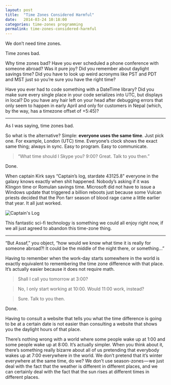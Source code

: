 ```yaml
---
layout: post
title:  "Time Zones Considered Harmful"
date:   2014-03-24 10:18:00
categories: time-zones programming
permalink: time-zones-considered-harmful
---
```


We don’t need time zones.

Time zones bad.

Why time zones bad? Have you ever scheduled a phone conference with someone abroad? Was it pure joy? Did you remember about daylight savings time? Did you have to look up weird acronyms like PST and PDT and MST just so you’re sure you have the right time?

Have you ever had to code something with a DateTime library? Did you make sure every single place in your code serializes into UTC, but displays in local? Do you have any hair left on your head after debugging errors that only seem to happen in early April and only for customers in Nepal (which, by the way, has a timezone offset of +5:45)?

-----------

As I was saying, time zones bad.

So what is the alternative? Simple: **everyone uses the same time**. Just pick one. For example, London (UTC) time. Everyone’s clock shows the exact same thing; always in sync. Easy to program. Easy to communicate.

> “What time should I Skype you? 9:00? Great. Talk to you then.”

Done.

When captain Kirk says “Captain’s log, stardate 43125.8" everyone in the galaxy knows exactly when shit happened. Nobody’s asking if it was Klingon time or Romulan savings time. Microsoft did not have to issue a Windows update that triggered a billion reboots just because some Vulcan priests decided that the Pon farr season of blood rage came a little earlier that year. It all just worked.

![Captain's Log](https://s3.amazonaws.com/gigantt_pub_imgs/2014/04/1397593455.jpg)

This fantastic sci-fi technology is something we could all enjoy right now, if we all just agreed to abandon this time-zone thing.

----
“But Assaf,” you object, “how would we know what time it is really for someone abroad?! It could be the middle of the night there, or something…”

Having to remember when the work-day starts somewhere in the world is exactly equivalent to remembering the time zone difference with that place. It’s actually easier because it does not require math.

> Shall I call you tomorrow at 3:00?

> No, I only start working at 10:00. Would 11:00 work, instead?

> Sure. Talk to you then.

Done.

Having to consult a website that tells you what the time difference is going to be at a certain date is not easier than consulting a website that shows you the daylight hours of that place.

There’s nothing wrong with a world where some people wake up at 1:00 and some people wake up at 8:00. It’s actually simpler. When you think about it, there’s something really bizarre about all of us pretending that everybody wakes up at 7:00 everywhere in the world. We don’t pretend that it’s winter everywhere at the same time, do we? We don’t use season-zones — we just deal with the fact that the weather is different in different places, and we can certainly deal with the fact that the sun rises at different times in different places.